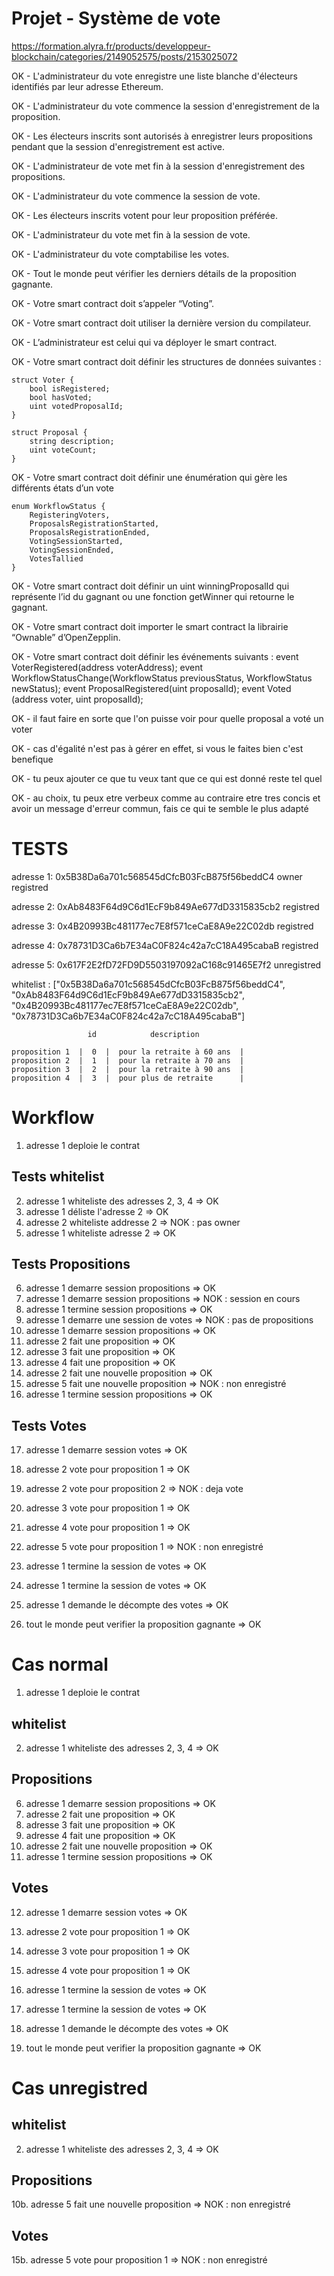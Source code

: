 
# Projet - Système de vote 

https://formation.alyra.fr/products/developpeur-blockchain/categories/2149052575/posts/2153025072

OK - L'administrateur du vote enregistre une liste blanche d'électeurs identifiés par leur adresse Ethereum.

OK - L'administrateur du vote commence la session d'enregistrement de la proposition.

OK - Les électeurs inscrits sont autorisés à enregistrer leurs propositions pendant que la session d'enregistrement est active.

OK - L'administrateur de vote met fin à la session d'enregistrement des propositions.

OK - L'administrateur du vote commence la session de vote.

OK - Les électeurs inscrits votent pour leur proposition préférée.

OK - L'administrateur du vote met fin à la session de vote.

OK - L'administrateur du vote comptabilise les votes.

OK - Tout le monde peut vérifier les derniers détails de la proposition gagnante.

OK - Votre smart contract doit s’appeler “Voting”. 

OK - Votre smart contract doit utiliser la dernière version du compilateur.

OK - L’administrateur est celui qui va déployer le smart contract. 

OK - Votre smart contract doit définir les structures de données suivantes : 

    struct Voter {
        bool isRegistered;
        bool hasVoted;
        uint votedProposalId;
    }

    struct Proposal {
        string description;
        uint voteCount;
    }

OK - Votre smart contract doit définir une énumération qui gère les différents états d’un vote

    enum WorkflowStatus {
        RegisteringVoters,
        ProposalsRegistrationStarted,
        ProposalsRegistrationEnded,
        VotingSessionStarted,
        VotingSessionEnded,
        VotesTallied
    }

OK - Votre smart contract doit définir un uint winningProposalId qui représente l’id du gagnant ou une fonction getWinner qui retourne le gagnant.

OK - Votre smart contract doit importer le smart contract la librairie “Ownable” d’OpenZepplin.

OK - Votre smart contract doit définir les événements suivants : 
    event VoterRegistered(address voterAddress); 
    event WorkflowStatusChange(WorkflowStatus previousStatus, WorkflowStatus newStatus);
    event ProposalRegistered(uint proposalId);
    event Voted (address voter, uint proposalId);

OK - il faut faire en sorte que l'on puisse voir pour quelle proposal a voté un voter

OK - cas d'égalité n'est pas à gérer en effet, si vous le faites bien c'est benefique

OK - tu peux ajouter ce que tu veux tant que ce qui est donné reste tel quel

OK - au choix, tu peux etre verbeux comme au contraire etre tres concis et avoir un message d'erreur commun, fais ce qui te semble le plus adapté

# TESTS

adresse 1: 0x5B38Da6a701c568545dCfcB03FcB875f56beddC4 owner registred

adresse 2: 0xAb8483F64d9C6d1EcF9b849Ae677dD3315835cb2 registred

adresse 3: 0x4B20993Bc481177ec7E8f571ceCaE8A9e22C02db registred

adresse 4: 0x78731D3Ca6b7E34aC0F824c42a7cC18A495cabaB registred

adresse 5: 0x617F2E2fD72FD9D5503197092aC168c91465E7f2 unregistred

whitelist :
["0x5B38Da6a701c568545dCfcB03FcB875f56beddC4", "0xAb8483F64d9C6d1EcF9b849Ae677dD3315835cb2", "0x4B20993Bc481177ec7E8f571ceCaE8A9e22C02db", "0x78731D3Ca6b7E34aC0F824c42a7cC18A495cabaB"]

                     id            description             

    proposition 1  |  0  |  pour la retraite à 60 ans  |
    proposition 2  |  1  |  pour la retraite à 70 ans  |
    proposition 3  |  2  |  pour la retraite à 90 ans  |
    proposition 4  |  3  |  pour plus de retraite      |


# Workflow

1. adresse 1 deploie le contrat 

## Tests whitelist

2. adresse 1 whiteliste des adresses 2, 3, 4 => OK
3. adresse 1 déliste l'adresse 2 => OK
4. adresse 2 whiteliste addresse 2 => NOK : pas owner
5. adresse 1 whiteliste adresse 2 => OK

## Tests Propositions

6. adresse 1 demarre session propositions => OK
7. adresse 1 demarre session propositions => NOK : session en cours
8. adresse 1 termine session propositions => OK
9. adresse 1 demarre une session de votes => NOK : pas de propositions
10. adresse 1 demarre session propositions => OK
11. adresse 2 fait une proposition => OK
12. adresse 3 fait une proposition => OK
13. adresse 4 fait une proposition => OK
14. adresse 2 fait une nouvelle proposition => OK
15. adresse 5 fait une nouvelle proposition => NOK : non enregistré
16. adresse 1 termine session propositions => OK

## Tests Votes

17. adresse 1 demarre session votes => OK
18. adresse 2 vote pour proposition 1 => OK
19. adresse 2 vote pour proposition 2 => NOK : deja vote
20. adresse 3 vote pour proposition 1 => OK
21. adresse 4 vote pour proposition 1 => OK
22. adresse 5 vote pour proposition 1 => NOK : non enregistré
23. adresse 1 termine la session de votes => OK

24. adresse 1 termine la session de votes => OK
25. adresse 1 demande le décompte des votes => OK

26. tout le monde peut verifier la proposition gagnante => OK


# Cas normal

1. adresse 1 deploie le contrat 

## whitelist

2. adresse 1 whiteliste des adresses 2, 3, 4 => OK

## Propositions

6. adresse 1 demarre session propositions => OK
7. adresse 2 fait une proposition => OK
8. adresse 3 fait une proposition => OK
9. adresse 4 fait une proposition => OK
10. adresse 2 fait une nouvelle proposition => OK
11. adresse 1 termine session propositions => OK

## Votes

12. adresse 1 demarre session votes => OK
13. adresse 2 vote pour proposition 1 => OK
14. adresse 3 vote pour proposition 1 => OK
15. adresse 4 vote pour proposition 1 => OK
16. adresse 1 termine la session de votes => OK

17. adresse 1 termine la session de votes => OK
18. adresse 1 demande le décompte des votes => OK

19. tout le monde peut verifier la proposition gagnante => OK

# Cas unregistred

## whitelist

2. adresse 1 whiteliste des adresses 2, 3, 4 => OK

## Propositions

10b. adresse 5 fait une nouvelle proposition => NOK : non enregistré

## Votes

15b. adresse 5 vote pour proposition 1 => NOK : non enregistré
